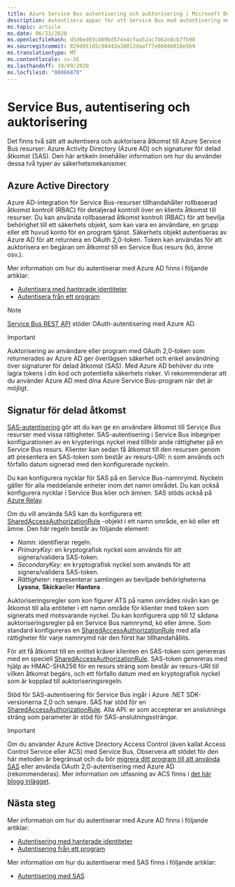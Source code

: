 ```yaml
---
title: Azure Service Bus autentisering och auktorisering | Microsoft Docs
description: Autentisera appar för att Service Bus med autentisering med signatur för delad åtkomst (SAS).
ms.topic: article
ms.date: 06/23/2020
ms.openlocfilehash: d5d0ed03c869bd574e4cfaa52ac7b62e8cb7fb98
ms.sourcegitcommit: 829d951d5c90442a38012daaf77e86046018e5b9
ms.translationtype: MT
ms.contentlocale: sv-SE
ms.lasthandoff: 10/09/2020
ms.locfileid: "88066870"
---
```

# <a name="service-bus-authentication-and-authorization"></a>Service Bus, autentisering och auktorisering
Det finns två sätt att autentisera och auktorisera åtkomst till Azure Service Bus resurser: Azure Activity Directory (Azure AD) och signaturer för delad åtkomst (SAS). Den här artikeln innehåller information om hur du använder dessa två typer av säkerhetsmekanismer. 

## <a name="azure-active-directory"></a>Azure Active Directory
Azure AD-integration för Service Bus-resurser tillhandahåller rollbaserad åtkomst kontroll (RBAC) för detaljerad kontroll över en klients åtkomst till resurser. Du kan använda rollbaserad åtkomst kontroll (RBAC) för att bevilja behörighet till ett säkerhets objekt, som kan vara en användare, en grupp eller ett huvud konto för en program tjänst. Säkerhets objekt autentiseras av Azure AD för att returnera en OAuth 2,0-token. Token kan användas för att auktorisera en begäran om åtkomst till en Service Bus resurs (kö, ämne osv.).

Mer information om hur du autentiserar med Azure AD finns i följande artiklar:

- [Autentisera med hanterade identiteter](service-bus-managed-service-identity.md)
- [Autentisera från ett program](authenticate-application.md)

> [!NOTE]
> [Service Bus REST API](/rest/api/servicebus/) stöder OAuth-autentisering med Azure AD.

> [!IMPORTANT]
> Auktorisering av användare eller program med OAuth 2,0-token som returnerades av Azure AD ger överlägsen säkerhet och enkel användning över signaturer för delad åtkomst (SAS). Med Azure AD behöver du inte lagra tokens i din kod och potentiella säkerhets risker. Vi rekommenderar att du använder Azure AD med dina Azure Service Bus-program när det är möjligt. 

## <a name="shared-access-signature"></a>Signatur för delad åtkomst
[SAS-autentisering](service-bus-sas.md) gör att du kan ge en användare åtkomst till Service Bus resurser med vissa rättigheter. SAS-autentisering i Service Bus inbegriper konfigurationen av en krypterings nyckel med tillhör ande rättigheter på en Service Bus resurs. Klienter kan sedan få åtkomst till den resursen genom att presentera en SAS-token som består av resurs-URI: n som används och förfallo datum signerad med den konfigurerade nyckeln.

Du kan konfigurera nycklar för SAS på en Service Bus-namnrymd. Nyckeln gäller för alla meddelande enheter inom det namn området. Du kan också konfigurera nycklar i Service Bus köer och ämnen. SAS stöds också på [Azure Relay](../azure-relay/relay-authentication-and-authorization.md).

Om du vill använda SAS kan du konfigurera ett [SharedAccessAuthorizationRule](/dotnet/api/microsoft.servicebus.messaging.sharedaccessauthorizationrule) -objekt i ett namn område, en kö eller ett ämne. Den här regeln består av följande element:

* *Namn*: identifierar regeln.
* *PrimaryKey*: en kryptografisk nyckel som används för att signera/validera SAS-token.
* *SecondaryKey*: en kryptografisk nyckel som används för att signera/validera SAS-token.
* *Rättigheter*: representerar samlingen av beviljade behörigheterna **Lyssna**, **Skicka**eller **Hantera** .

Auktoriseringsregler som kon figurer ATS på namn områdes nivån kan ge åtkomst till alla entiteter i ett namn område för klienter med token som signerats med motsvarande nyckel. Du kan konfigurera upp till 12 sådana auktoriseringsregler på en Service Bus namnrymd, kö eller ämne. Som standard konfigureras en [SharedAccessAuthorizationRule](/dotnet/api/microsoft.servicebus.messaging.sharedaccessauthorizationrule) med alla rättigheter för varje namnrymd när den först har tillhandahållits.

För att få åtkomst till en entitet kräver klienten en SAS-token som genereras med en speciell [SharedAccessAuthorizationRule](/dotnet/api/microsoft.servicebus.messaging.sharedaccessauthorizationrule). SAS-token genereras med hjälp av HMAC-SHA256 för en resurs sträng som består av resurs-URI till vilken åtkomst begärs, och ett förfallo datum med en kryptografisk nyckel som är kopplad till auktoriseringsregeln.

Stöd för SAS-autentisering för Service Bus ingår i Azure .NET SDK-versionerna 2,0 och senare. SAS har stöd för en [SharedAccessAuthorizationRule](/dotnet/api/microsoft.servicebus.messaging.sharedaccessauthorizationrule). Alla API: er som accepterar en anslutnings sträng som parameter är stöd för SAS-anslutningssträngar.

> [!IMPORTANT]
> Om du använder Azure Active Directory Access Control (även kallat Access Control Service eller ACS) med Service Bus, Observera att stödet för den här metoden är begränsat och du bör [migrera ditt program till att använda SAS](service-bus-migrate-acs-sas.md) eller använda OAuth 2,0-autentisering med Azure AD (rekommenderas). Mer information om utfasning av ACS finns i [det här blogg inlägget](/archive/blogs/servicebus/upcoming-changes-to-acs-enabled-namespaces).

## <a name="next-steps"></a>Nästa steg
Mer information om hur du autentiserar med Azure AD finns i följande artiklar:

- [Autentisering med hanterade identiteter](service-bus-managed-service-identity.md)
- [Autentisering från ett program](authenticate-application.md)

Mer information om hur du autentiserar med SAS finns i följande artiklar:

- [Autentisering med SAS](service-bus-sas.md)